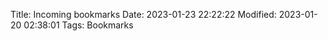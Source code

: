 Title: Incoming bookmarks
Date: 2023-01-23 22:22:22
Modified: 2023-01-20 02:38:01
Tags: Bookmarks

<script>bookmarks = [
<!-- Don't edit body below this line -->
  {
    "date": "2023-01-22 22:22:23",
    "url": "https://t.me/OMNNewsAndTips",
    "title": "OMN (Open Markdown Notes) news and best practices",
    "tags": [
      "OMN"
    ],
    "notes": [
      "The Telegram channel"
    ]
  },
  {
    "date": "2023-01-22 22:22:22",
    "url": "/default/BookmarkerHelp.html",
    "title": "Help about this bookmark page",
    "tags": [
      "OMN",
      "Local pages",
      "Help"
    ],
    "notes": [
      "File format described on this page also"
    ]
  }
];
</script>

<!-- end of bookmarks definition -->

<link rel="stylesheet" type="text/css" href="../../css/Bookmarker.css" />
<script type="text/javascript" src="../../js/Bookmarker.js"></script>
